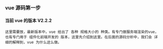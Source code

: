 ### vue 源码第一步

#### 当前 vue 的版本 V2.2.2

`
这里需要放，最新版本中，vue 给出了 各种 规格大小的 种类。有专门做服务端渲染的vue， 也有专门用于 组件化前端开发的 版本，这里先介绍到这里。在后面的源码分析中，我们会 详细的解释到，vue 为什么这么做。
`





